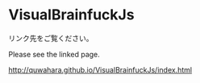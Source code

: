 # VisualBrainfuckJs

リンク先をご覧ください。

Please see the linked page.

http://quwahara.github.io/VisualBrainfuckJs/index.html
